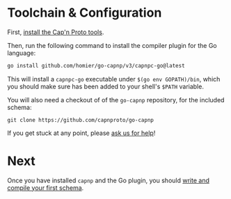 # Toolchain & Configuration

First, [install the Cap'n Proto tools](https://capnproto.org/install.html).

Then, run the following command to install the compiler plugin for the
Go language:

```bash
go install github.com/homier/go-capnp/v3/capnpc-go@latest
```

This will install a `capnpc-go` executable under `$(go env GOPATH)/bin`,
which you should make sure has been added to your shell's `$PATH` variable.

You will also need a checkout of of the `go-capnp` repository, for the
included schema:

```
git clone https://github.com/capnproto/go-capnp
```

If you get stuck at any point, please [ask us for help](https://matrix.to/#/#go-capnp:matrix.org)!

# Next

Once you have installed `capnp` and the Go plugin, you should [write and
compile your first schema](Writing-Schemas-and-Generating-Code.md).
